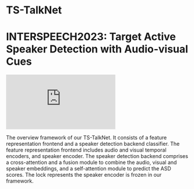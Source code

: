 # TS-TalkNet

# INTERSPEECH2023: Target Active Speaker Detection with Audio-visual Cues

![image](https://github.com/Jiang-Yidi/TS-TalkNet/blob/main/overview.pdf)

The overview framework of our TS-TalkNet. It consists of a feature representation frontend and a speaker detection backend classifier. The feature representation frontend includes audio and visual temporal encoders, and speaker encoder. The speaker detection backend comprises a cross-attention and a fusion module to combine the audio, visual and speaker embeddings, and a self-attention module to predict the ASD scores. The lock represents the speaker encoder is frozen in our framework.



